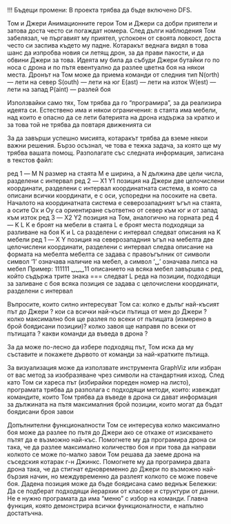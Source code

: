 !!! Бъдещи промени: В проекта трябва да бъде включено DFS.

Том и Джери
Анимационните герои Том и Джери са добри приятели и затова доста често си погаждат номера. След дълги наблюдения Том забелязал, че пъргавият му приятел, успокоен от своята ловкост, доста често си заспива където му падне. Котаракът веднага видял в това шанс да изпробва новия си летящ дрон, за да прави пакости, и да обвини Джери за това. Идеята му била да събуди Джери бутайки го по носа с дрона и по пътя евентуално да разлее цветна боя на някои места. Дронът на Том може да приема команди от следния тип
N(orth) — лети на север
S(outh) — лети на юг 
E(ast) — лети на изток
W(est) — лети на запад
P(aint) — разлей боя

Използвайки само тях, Том трябва да го “програмира”, за да реализира идеята си. Естествено има и някои ограничения:
в стаята има мебели, над които е опасно да се лети
батерията на дрона издържа за кратко и за това той не трябва да повтаря движенията си

За да завърши успешно мисията, котаракът трябва да вземе някои важни решения. Бързо осъзнал, че това е тежка задача, за която ще му трябва вашата помощ. Разполагате със следната информация, записана в текстов файл:

ред 1 — M N
размер на стаята
M е ширина, а N дължина
две цели числа, разделени с интервал
ред 2 — X1 Y1
позиция на Джери
две целочислени координати, разделени с интервал
координатната система, в която са описани всички координати, е с оси, успоредни на посоките на света. Началото на координатната система е  северозападният ъгъл на стаята, а осите Ox и Oy са ориентиране съответно от север към юг и от запад към изток
ред 3 — X2 Y2
позиция на Том, аналогично на горната
ред 4 — K L
K е броят на мебели в стаята
L е броят места подходящи за разливане на боя
K и L са разделени с интервал
следват описания на K мебели
ред 1 — X Y
позиция на северозападния ъгъл на мебелта
две целочислени координати, разделени с интервал
следва описание на формата на мебелта
мебелта се задава с правоъгълник от символи
символ ‘1’ означава наличие на мебел, а символ ‘␣’ означава липса на мебел
Пример:
111111
␣␣␣11
описанието на всяка мебел завършва с ред, който съдържа трите знака ===
следват L реда на позиции, подходящи за заливане с боя
всяка позиция се задава с целочислени координати, разделени с интервал

Въпросите, които силно интересуват Том са:
колко е дълъг най-късият път до Джери ?
кои са всички най-къси пътища от мен до Джери ?
колко максимално боя ще разлея по всеки от пътищата (измерено в брой боядисани позиции)?
колко завоя ще направя по всеки от пътищата ?
какви команди да въведа в дрона ?

За да може по-лесно да избере подходящ път, Том иска да му съставите и покажете дървото от команди за най-кратките пътища.

За визуализация може да използвате инструмента GraphViz или избран от вас метод за изобразяване чрез символи на стандартния изход. След като Том си хареса път (избирайки пореден номер на листо), програмата трябва да разполага с подходящи методи, които:
извеждат командите, които Том трябва да въведе в дрона си
дават информация за 
дължината на пътя
максималния брой позиции, които могат да бъдат боядисани
броя завои

Допълнителни функционалности
Том се интересува колко максимално боя може да разлее по пътя до Джери ако се откаже от изискването пътят да е възможно най-къс. Помогнете му да програмира дрона си така, че да разлее максимално количество боя и при това да направи колкото се може по-малко завои
Том решава да заеме дрона на съседския котарак г-н Джинкс. Помогнете му да програмира двата дрона така, че да стигнат едновременно до Джери по възможно най-бързия начин, но междувременно да разлеят колкото се може повече боя. Дадена позиция може да бъде боядисана само веднъж
Бележки:
Да се подберат подходящи йерархии от класове и структури от данни. Не е нужно програмата да има “меню” с избор на команди. Главна функция, която демонстрира всички функционалности, е напълно достатъчна.
